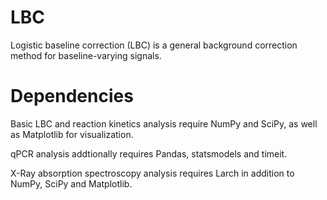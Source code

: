 # LBC

Logistic baseline correction (LBC) is a general background correction method for baseline-varying signals.

# Dependencies

Basic LBC and reaction kinetics analysis require NumPy and SciPy, as well as Matplotlib for visualization.

qPCR analysis addtionally requires Pandas, statsmodels and timeit.

X-Ray absorption spectroscopy analysis requires Larch in addition to NumPy, SciPy and Matplotlib.


